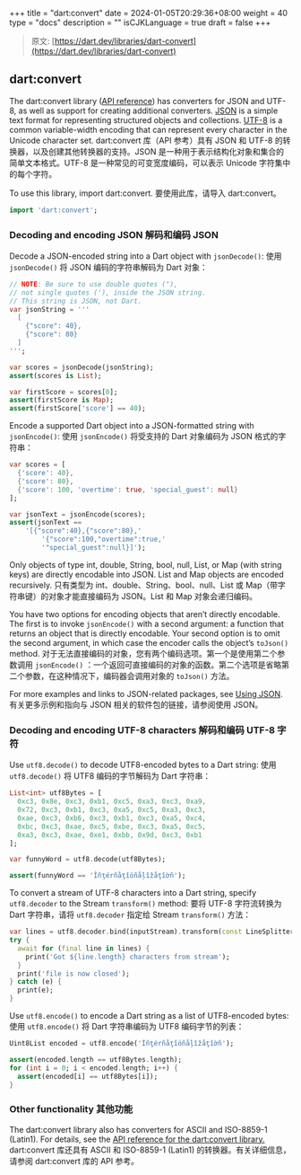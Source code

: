 +++
title = "dart:convert"
date = 2024-01-05T20:29:36+08:00
weight = 40
type = "docs"
description = ""
isCJKLanguage = true
draft = false
+++

> 原文: [https://dart.dev/libraries/dart-convert](https://dart.dev/libraries/dart-convert)

## dart:convert

The dart:convert library ([API reference](https://api.dart.dev/stable/dart-convert/dart-convert-library.html)) has converters for JSON and UTF-8, as well as support for creating additional converters. [JSON](https://www.json.org/) is a simple text format for representing structured objects and collections. [UTF-8](https://en.wikipedia.org/wiki/UTF-8) is a common variable-width encoding that can represent every character in the Unicode character set.
dart:convert 库（API 参考）具有 JSON 和 UTF-8 的转换器，以及创建其他转换器的支持。JSON 是一种用于表示结构化对象和集合的简单文本格式。UTF-8 是一种常见的可变宽度编码，可以表示 Unicode 字符集中的每个字符。

To use this library, import dart:convert.
要使用此库，请导入 dart:convert。

```dart
import 'dart:convert';
```

### Decoding and encoding JSON 解码和编码 JSON

Decode a JSON-encoded string into a Dart object with `jsonDecode()`:
使用 `jsonDecode()` 将 JSON 编码的字符串解码为 Dart 对象：

```dart
// NOTE: Be sure to use double quotes ("),
// not single quotes ('), inside the JSON string.
// This string is JSON, not Dart.
var jsonString = '''
  [
    {"score": 40},
    {"score": 80}
  ]
''';

var scores = jsonDecode(jsonString);
assert(scores is List);

var firstScore = scores[0];
assert(firstScore is Map);
assert(firstScore['score'] == 40);
```

Encode a supported Dart object into a JSON-formatted string with `jsonEncode()`:
使用 `jsonEncode()` 将受支持的 Dart 对象编码为 JSON 格式的字符串：

```dart
var scores = [
  {'score': 40},
  {'score': 80},
  {'score': 100, 'overtime': true, 'special_guest': null}
];

var jsonText = jsonEncode(scores);
assert(jsonText ==
    '[{"score":40},{"score":80},'
        '{"score":100,"overtime":true,'
        '"special_guest":null}]');
```

Only objects of type int, double, String, bool, null, List, or Map (with string keys) are directly encodable into JSON. List and Map objects are encoded recursively.
只有类型为 int、double、String、bool、null、List 或 Map（带字符串键）的对象才能直接编码为 JSON。List 和 Map 对象会递归编码。

You have two options for encoding objects that aren’t directly encodable. The first is to invoke `jsonEncode()` with a second argument: a function that returns an object that is directly encodable. Your second option is to omit the second argument, in which case the encoder calls the object’s `toJson()` method.
对于无法直接编码的对象，您有两个编码选项。第一个是使用第二个参数调用 `jsonEncode()` ：一个返回可直接编码的对象的函数。第二个选项是省略第二个参数，在这种情况下，编码器会调用对象的 `toJson()` 方法。

For more examples and links to JSON-related packages, see [Using JSON](https://dart.dev/guides/json).
有关更多示例和指向与 JSON 相关的软件包的链接，请参阅使用 JSON。

### Decoding and encoding UTF-8 characters 解码和编码 UTF-8 字符

Use `utf8.decode()` to decode UTF8-encoded bytes to a Dart string:
使用 `utf8.decode()` 将 UTF8 编码的字节解码为 Dart 字符串：

```dart
List<int> utf8Bytes = [
  0xc3, 0x8e, 0xc3, 0xb1, 0xc5, 0xa3, 0xc3, 0xa9,
  0x72, 0xc3, 0xb1, 0xc3, 0xa5, 0xc5, 0xa3, 0xc3,
  0xae, 0xc3, 0xb6, 0xc3, 0xb1, 0xc3, 0xa5, 0xc4,
  0xbc, 0xc3, 0xae, 0xc5, 0xbe, 0xc3, 0xa5, 0xc5,
  0xa3, 0xc3, 0xae, 0xe1, 0xbb, 0x9d, 0xc3, 0xb1
];

var funnyWord = utf8.decode(utf8Bytes);

assert(funnyWord == 'Îñţérñåţîöñåļîžåţîờñ');
```

To convert a stream of UTF-8 characters into a Dart string, specify `utf8.decoder` to the Stream `transform()` method:
要将 UTF-8 字符流转换为 Dart 字符串，请将 `utf8.decoder` 指定给 Stream `transform()` 方法：

```dart
var lines = utf8.decoder.bind(inputStream).transform(const LineSplitter());
try {
  await for (final line in lines) {
    print('Got ${line.length} characters from stream');
  }
  print('file is now closed');
} catch (e) {
  print(e);
}
```

Use `utf8.encode()` to encode a Dart string as a list of UTF8-encoded bytes:
使用 `utf8.encode()` 将 Dart 字符串编码为 UTF8 编码字节的列表：

```dart
Uint8List encoded = utf8.encode('Îñţérñåţîöñåļîžåţîờñ');

assert(encoded.length == utf8Bytes.length);
for (int i = 0; i < encoded.length; i++) {
  assert(encoded[i] == utf8Bytes[i]);
}
```

### Other functionality 其他功能

The dart:convert library also has converters for ASCII and ISO-8859-1 (Latin1). For details, see the [API reference for the dart:convert library.](https://api.dart.dev/stable/dart-convert/dart-convert-library.html)
dart:convert 库还具有 ASCII 和 ISO-8859-1 (Latin1) 的转换器。有关详细信息，请参阅 dart:convert 库的 API 参考。
